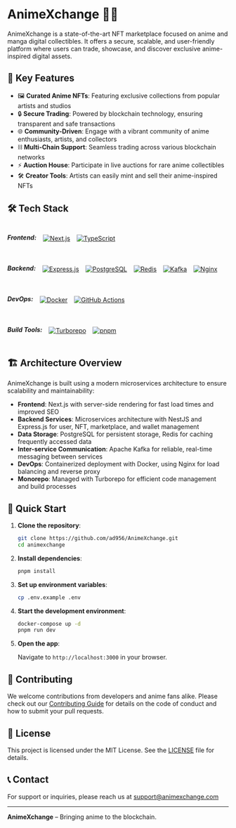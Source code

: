 # AnimeXchange 🎌✨

AnimeXchange is a state-of-the-art NFT marketplace focused on anime and manga digital collectibles. It offers a secure, scalable, and user-friendly platform where users can trade, showcase, and discover exclusive anime-inspired digital assets.

## 🎨 Key Features

- 🖼️ **Curated Anime NFTs**: Featuring exclusive collections from popular artists and studios
- 🔒 **Secure Trading**: Powered by blockchain technology, ensuring transparent and safe transactions
- 🌐 **Community-Driven**: Engage with a vibrant community of anime enthusiasts, artists, and collectors
- ⛓️ **Multi-Chain Support**: Seamless trading across various blockchain networks
- ⚡ **Auction House**: Participate in live auctions for rare anime collectibles
- 🛠️ **Creator Tools**: Artists can easily mint and sell their anime-inspired NFTs

## 🛠️ Tech Stack

<!-- Frontend Tech Stack -->
<div style="display: flex; align-items: center; margin-bottom: 10px;gap:5px;">
    <h5 style="margin-right: 10px;">Frontend:</h5>
    <div style="display: flex; gap: 15px;">
        <a href="https://nextjs.org" target="_blank">
            <img src="https://img.shields.io/badge/Next.js-0E1111?logo=next.js&logoColor=white" alt="Next.js" />
        </a>
        <a href="https://www.typescriptlang.org" target="_blank">
            <img src="https://img.shields.io/badge/TypeScript-007ACC?logo=typescript&logoColor=white" alt="TypeScript" />
        </a>
    </div>
</div>

<!-- Backend Tech Stack -->
<div style="display: flex; align-items: center; margin-bottom: 10px;gap:5px;">
    <h5 style="margin-right: 10px;">Backend:</h5>
    <div style="display: flex; gap: 15px;">
        <a href="https://expressjs.com" target="_blank">
            <img src="https://img.shields.io/badge/Express.js-000000?logo=express&logoColor=white" alt="Express.js" />
        </a>
        <a href="https://www.postgresql.org" target="_blank">
            <img src="https://img.shields.io/badge/PostgreSQL-336791?logo=postgresql&logoColor=white" alt="PostgreSQL" />
        </a>
        <a href="https://redis.io" target="_blank">
            <img src="https://img.shields.io/badge/Redis-DC382D?logo=redis&logoColor=white" alt="Redis" />
        </a>
        <a href="https://kafka.apache.org" target="_blank">
            <img src="https://img.shields.io/badge/Kafka-231F20?logo=apache-kafka&logoColor=white" alt="Kafka" />
        </a>
        <a href="https://www.nginx.com" target="_blank">
            <img src="https://img.shields.io/badge/Nginx-009639?logo=nginx&logoColor=white" alt="Nginx" />
        </a>
    </div>
</div>

<!-- DevOps Tech Stack -->
<div style="display: flex; align-items: center; margin-bottom: 10px;gap:5px;">
    <h5 style="margin-right: 10px;">DevOps:</h5>
    <div style="display: flex; gap: 15px;">
        <a href="https://www.docker.com" target="_blank">
            <img src="https://img.shields.io/badge/Docker-2496ED?logo=docker&logoColor=white" alt="Docker" />
        </a>
        <a href="https://github.com/features/actions" target="_blank">
            <img src="https://img.shields.io/badge/GitHub%20Actions-0d1117?logo=github&logoColor=white" alt="GitHub Actions" />
        </a>
    </div>
</div>

<!-- Build Tools Tech Stack -->
<div style="display: flex; align-items: center; margin-bottom: 10px;gap:5px;">
    <h5 style="margin-right: 10px;">Build Tools:</h5>
    <div style="display: flex; gap: 15px;">
        <a href="https://turborepo.org" target="_blank">
            <img src="https://img.shields.io/badge/Turborepo-000000?logo=turborepo&logoColor=white" alt="Turborepo" />
        </a>
        <a href="https://pnpm.io" target="_blank">
            <img src="https://img.shields.io/badge/pnpm-222222?logo=pnpm&logoColor=white" alt="pnpm" />
        </a>
    </div>
</div>

## 🏗️ Architecture Overview

AnimeXchange is built using a modern microservices architecture to ensure scalability and maintainability:

- **Frontend**: Next.js with server-side rendering for fast load times and improved SEO
- **Backend Services**: Microservices architecture with NestJS and Express.js for user, NFT, marketplace, and wallet management
- **Data Storage**: PostgreSQL for persistent storage, Redis for caching frequently accessed data
- **Inter-service Communication**: Apache Kafka for reliable, real-time messaging between services
- **DevOps**: Containerized deployment with Docker, using Nginx for load balancing and reverse proxy
- **Monorepo**: Managed with Turborepo for efficient code management and build processes

## 🚀 Quick Start

1. **Clone the repository**:

   ```bash
   git clone https://github.com/ad956/AnimeXchange.git
   cd animexchange
   ```

2. **Install dependencies**:

   ```bash
   pnpm install
   ```

3. **Set up environment variables**:

   ```bash
   cp .env.example .env
   ```

4. **Start the development environment**:

   ```bash
   docker-compose up -d
   pnpm run dev
   ```

5. **Open the app**:

   Navigate to `http://localhost:3000` in your browser.

## 🤝 Contributing

We welcome contributions from developers and anime fans alike. Please check out our [Contributing Guide](CONTRIBUTING.md) for details on the code of conduct and how to submit your pull requests.

## 📜 License

This project is licensed under the MIT License. See the [LICENSE](LICENSE) file for details.

## 📞 Contact

For support or inquiries, please reach us at support@animexchange.com

---

**AnimeXchange** – Bringing anime to the blockchain.
